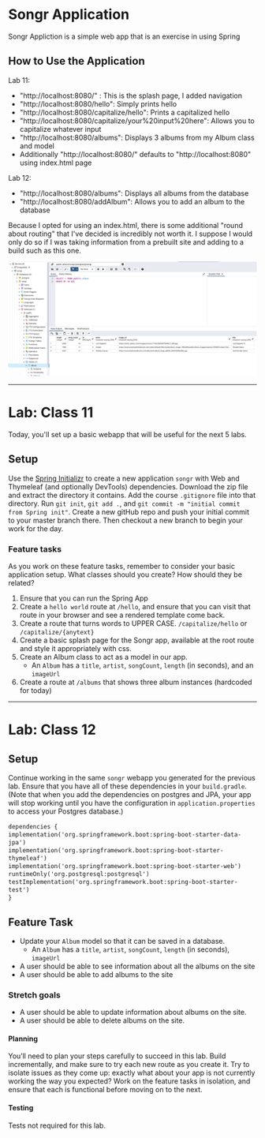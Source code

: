 # Songr Application

Songr Appliction is a simple web app that is an exercise in using Spring

## How to Use the Application 
Lab 11:
* "http://localhost:8080/" : This is the splash page, I added navigation
* "http://localhost:8080/hello": Simply prints hello
* "http://localhost:8080/capitalize/hello": Prints a capitalized hello
* "http://localhost:8080/capitalize/your%20input%20here": Allows you to capitalize whatever input
* "http://localhost:8080/albums": Displays 3 albums from my Album class and model
* Additionally "http://localhost:8080/" defaults to "http://localhost:8080" using index.html page

Lab 12:
* "http://localhost:8080/albums": Displays all albums from the database
* "http://localhost:8080/addAlbum": Allows you to add an album to the database

Because I opted for using an index.html, there is some additional "round about routing" that I've decided is incredibly
not worth it. I suppose I would only do so if I was taking information from a prebuilt site and adding to a build such 
as this one. 

![songr postgreSQL](songrDB.png)
___

# Lab: Class 11

Today, you'll set up a basic webapp that will be useful for the next 5 labs.

## Setup

Use the [Spring Initializr](https://start.spring.io/) to create a new application `songr` with Web and Thymeleaf
(and optionally DevTools) dependencies. Download the zip file and extract the directory it contains.
Add the course `.gitignore` file into that directory. Run `git init`, `git add .`, and `git commit -m "initial commit
from Spring init"`. Create a new gitHub repo and push your initial commit to your master branch there. Then checkout 
a new branch to begin your work for the day. 

### Feature tasks

As you work on these feature tasks, remember to consider your basic application setup. What classes should you create? 
How should they be related? 

1. Ensure that you can run the Spring App
2. Create a `hello world` route at `/hello`, and ensure that you can visit that route in your browser and see a rendered template come back.
3. Create a route that turns words to UPPER CASE. `/capitalize/hello` or `/capitalize/{anytext}`
4. Create a basic splash page for the Songr app, available at the root route and style it appropriately with css.
5. Create an Album class to act as a model in our app. 
    * An `Album` has a `title`, `artist`, `songCount`, `length` (in seconds), and an `imageUrl`
6. Create a route at `/albums` that shows three album instances (hardcoded for today)

___

# Lab: Class 12

## Setup
Continue working in the same `songr` webapp you generated for the previous lab. Ensure that you have all of these 
dependencies in your `build.gradle`. (Note that when you add the dependencies on postgres and JPA, your app will stop 
working until you have the configuration in `application.properties` to access your Postgres database.)

```
dependencies {
implementation('org.springframework.boot:spring-boot-starter-data-jpa')
implementation('org.springframework.boot:spring-boot-starter-thymeleaf')
implementation('org.springframework.boot:spring-boot-starter-web')
runtimeOnly('org.postgresql:postgresql')
testImplementation('org.springframework.boot:spring-boot-starter-test')
}
```

## Feature Task

* Update your `Album` model so that it can be saved in a database.
  * An `Album` has a `title`, `artist`, `songCount`, `length` (in seconds), `imageUrl`
* A user should be able to see information about all the albums on the site
* A user should be able to add albums to the site

### Stretch goals

* A user should be able to update information about albums on the site.
* A user should be able to delete albums on the site. 

#### Planning
You’ll need to plan your steps carefully to succeed in this lab. Build incrementally, and make sure to try each 
new route as you create it. Try to isolate issues as they come up: exactly what about your app is not currently 
working the way you expected? Work on the feature tasks in isolation, and ensure that each is functional before 
moving on to the next.

#### Testing
Tests not required for this lab.








